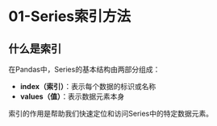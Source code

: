 # 01-Series索引方法

## 什么是索引

在Pandas中，Series的基本结构由两部分组成：
- **index（索引）**：表示每个数据的标识或名称
- **values（值）**：表示数据元素本身

索引的作用是帮助我们快速定位和访问Series中的特定数据元素。
